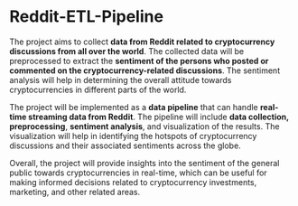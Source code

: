 ﻿# Reddit-ETL-Pipeline
The project aims to collect **data from Reddit related to cryptocurrency discussions from all over the world**. The collected data will be preprocessed to extract the **sentiment of the persons who posted or commented on the cryptocurrency-related discussions**. The sentiment analysis will help in determining the overall attitude towards cryptocurrencies in different parts of the world.

The project will be implemented as a **data pipeline** that can handle **real-time streaming data from Reddit**. The pipeline will include **data collection, preprocessing**, **sentiment analysis**, and visualization of the results. The visualization will help in identifying the hotspots of cryptocurrency discussions and their associated sentiments across the globe.

Overall, the project will provide insights into the sentiment of the general public towards cryptocurrencies in real-time, which can be useful for making informed decisions related to cryptocurrency investments, marketing, and other related areas. 


